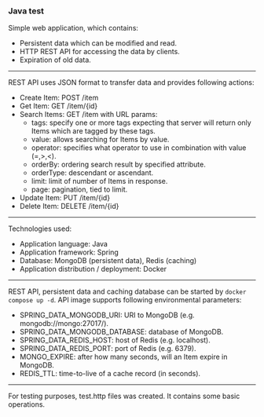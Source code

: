 ### Java test

Simple web application, which contains:
- Persistent data which can be modified and read.
- HTTP REST API for accessing the data by clients.
- Expiration of old data.
---
REST API uses JSON format to transfer data and provides following actions:
- Create Item: POST /item
- Get Item: GET /item/{id}
- Search Items: GET /item with URL params:
  - tags: specify one or more tags expecting that server will return only Items which are tagged by these tags.
  - value: allows searching for Items by value.
  - operator: specifies what operator to use in combination with value (=,>,<).
  - orderBy: ordering search result by specified attribute.
  - orderType: descendant or ascendant.
  - limit: limit of number of Items in response.
  - page: pagination, tied to limit.
- Update Item: PUT /item/{id}
- Delete Item: DELETE /item/{id}
---
Technologies used:
- Application language: Java
- Application framework: Spring
- Database: MongoDB (persistent data), Redis (caching)
- Application distribution / deployment: Docker
---
REST API, persistent data and caching database can be started by ```docker compose up -d```.
API image supports following environmental parameters:
- SPRING_DATA_MONGODB_URI: URI to MongoDB (e.g. mongodb://mongo:27017/).
- SPRING_DATA_MONGODB_DATABASE: database of MongoDB.
- SPRING_DATA_REDIS_HOST: host of Redis (e.g. localhost).
- SPRING_DATA_REDIS_PORT: port of Redis (e.g. 6379).
- MONGO_EXPIRE: after how many seconds, will an Item expire in MongoDB.
- REDIS_TTL: time-to-live of a cache record (in seconds).
---
For testing purposes, test.http files was created.
It contains some basic operations.